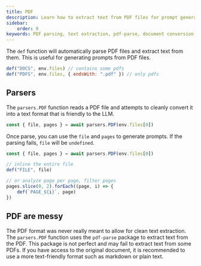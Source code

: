 ```yaml
---
title: PDF
description: Learn how to extract text from PDF files for prompt generation using GenAIScript's PDF parsing capabilities.
sidebar:
    order: 9
keywords: PDF parsing, text extraction, pdf-parse, document conversion, prompt generation
---
```


The `def` function will automatically parse PDF files and extract text from them. This is useful for generating prompts from PDF files.

```javascript
def("DOCS", env.files) // contains some pdfs
def("PDFS", env.files, { endsWith: ".pdf" }) // only pdfs
```

## Parsers

The `parsers.PDF` function reads a PDF file and attempts to cleanly convert it into a text format
that is friendly to the LLM.

```js
const { file, pages } = await parsers.PDF(env.files[0])
```

Once parse, you can use the `file` and `pages` to generate prompts. If the parsing fails, `file` will be `undefined`.

```js
const { file, pages } = await parsers.PDF(env.files[0])

// inline the entire file
def("FILE", file)

// or analyze page per page, filter pages
pages.slice(0, 2).forEach((page, i) => {
    def(`PAGE_${i}`, page)
})
```

## PDF are messy

The PDF format was never really meant to allow for clean text extraction. The `parsers.PDF` function uses the `pdf-parse` package to extract text from the PDF. This package is not perfect and may fail to extract text from some PDFs. If you have access to the original document, it is recommended to use a more text-friendly format such as markdown or plain text.
